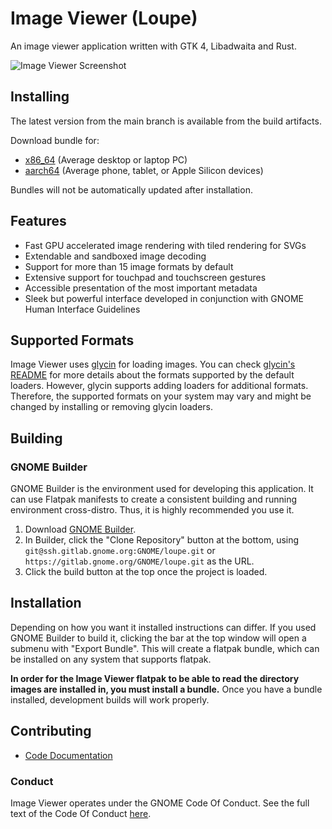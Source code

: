 # Image Viewer (Loupe)

An image viewer application written with GTK 4, Libadwaita and Rust.

![Image Viewer Screenshot](https://static.gnome.org/appdata/gnome-45/loupe/loupe-main.png)

## Installing

The latest version from the main branch is available from the build artifacts.

Download bundle for:

* [x86_64](https://gitlab.gnome.org/api/v4/projects/13923/jobs/artifacts/main/raw/org.gnome.Loupe.Devel.flatpak?job=flatpak) (Average desktop or laptop PC)
* [aarch64](https://gitlab.gnome.org/api/v4/projects/13923/jobs/artifacts/main/raw/org.gnome.Loupe.Devel.flatpak?job=flatpak@aarch64) (Average phone, tablet, or Apple Silicon devices)

Bundles will not be automatically updated after installation.

## Features

- Fast GPU accelerated image rendering with tiled rendering for SVGs
- Extendable and sandboxed image decoding
- Support for more than 15 image formats by default
- Extensive support for touchpad and touchscreen gestures
- Accessible presentation of the most important metadata
- Sleek but powerful interface developed in conjunction with GNOME Human Interface Guidelines

## Supported Formats

Image Viewer uses [glycin](https://gitlab.gnome.org/sophie-h/glycin) for loading images. You can check [glycin's README](https://gitlab.gnome.org/sophie-h/glycin#supported-image-formats) for more details about the formats supported by the default loaders. However, glycin supports adding loaders for additional formats. Therefore, the supported formats on your system may vary and might be changed by installing or removing glycin loaders.

## Building

### GNOME Builder

GNOME Builder is the environment used for developing this application. It can use Flatpak manifests to create a consistent building and running environment cross-distro. Thus, it is highly
recommended you use it.

1. Download [GNOME Builder](https://flathub.org/apps/details/org.gnome.Builder).
2. In Builder, click the "Clone Repository" button at the bottom, using `git@ssh.gitlab.gnome.org:GNOME/loupe.git`
or `https://gitlab.gnome.org/GNOME/loupe.git` as the URL.
3. Click the build button at the top once the project is loaded.


## Installation

Depending on how you want it installed instructions can differ. If you
used GNOME Builder to build it, clicking the bar at the top window will 
open a submenu with "Export Bundle". This will create a flatpak bundle,
which can be installed on any system that supports flatpak.

**In order for the Image Viewer flatpak to be able to read the directory images are installed in, you must install a bundle.**
Once you have a bundle installed, development builds will work properly.

## Contributing

- [Code Documentation](https://gnome.pages.gitlab.gnome.org/loupe/doc/loupe/)

### Conduct

Image Viewer operates under the GNOME Code Of Conduct. See the full
text of the Code Of Conduct [here](CODE_OF_CONDUCT.md).
